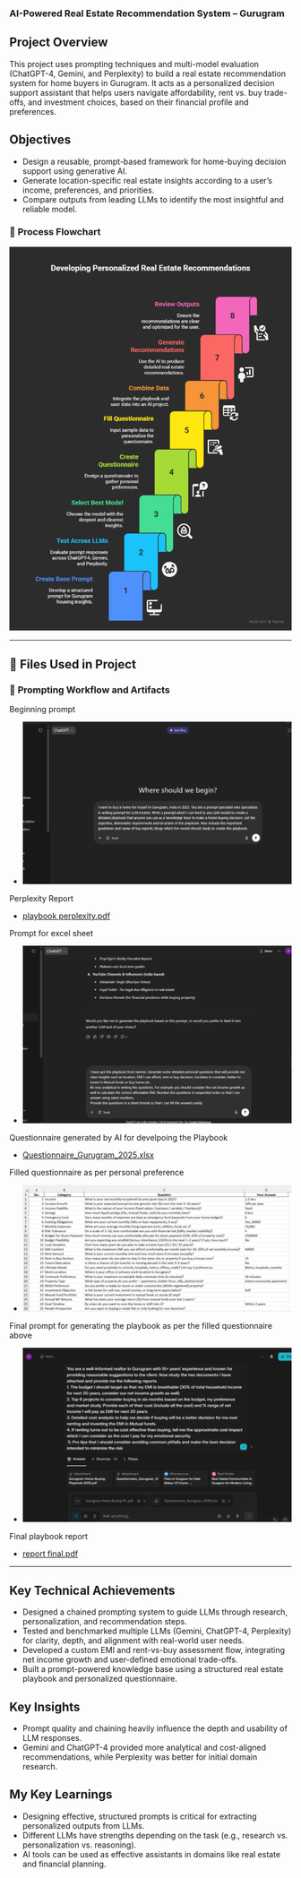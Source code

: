 ### **AI-Powered Real Estate Recommendation System – Gurugram**

## **Project Overview**
This project uses prompting techniques and multi-model evaluation (ChatGPT-4, Gemini, and Perplexity) to build a real estate recommendation system for home buyers in Gurugram. It acts as a personalized decision support assistant that helps users navigate affordability, rent vs. buy trade-offs, and investment choices, based on their financial profile and preferences.

## **Objectives**
- Design a reusable, prompt-based framework for home-buying decision support using generative AI.  
- Generate location-specific real estate insights according to a user’s income, preferences, and priorities.  
- Compare outputs from leading LLMs to identify the most insightful and reliable model.

### 📌 **Process Flowchart**
![Process flowchart](Prompt%20screenshots/Process%20flowchart.png)

---

## 📎 **Files Used in Project**

### 🧠 **Prompting Workflow and Artifacts**

Beginning prompt

- ![Beginning prompt](Prompt%20screenshots/Beginning%20prompt.jpg)

Perplexity Report

- [playbook perplexity.pdf](Reports/playbook%20perplexity.pdf)

Prompt for excel sheet

- ![Prompt for excel sheet](Prompt%20screenshots/Prompt%20for%20excel%20sheet.jpg)

Questionnaire generated by AI for develpoing the Playbook

- [Questionnaire_Gurugram_2025.xlsx](Questionnaire/Questionnaire_Gurugram_2025.xlsx)

Filled questionnaire as per personal preference

- ![filled questionnaire](Prompt%20screenshots/filled%20questionnaire.jpg)

Final prompt for generating the playbook as per the filled questionnaire above

- ![Final prompt](Prompt%20screenshots/Final%20prompt.jpg)

Final playbook report

- [report final.pdf](Reports/report%20final.pdf)

---

## **Key Technical Achievements**
- Designed a chained prompting system to guide LLMs through research, personalization, and recommendation steps.  
- Tested and benchmarked multiple LLMs (Gemini, ChatGPT-4, Perplexity) for clarity, depth, and alignment with real-world user needs.  
- Developed a custom EMI and rent-vs-buy assessment flow, integrating net income growth and user-defined emotional trade-offs.  
- Built a prompt-powered knowledge base using a structured real estate playbook and personalized questionnaire.

## **Key Insights**
- Prompt quality and chaining heavily influence the depth and usability of LLM responses.  
- Gemini and ChatGPT-4 provided more analytical and cost-aligned recommendations, while Perplexity was better for initial domain research.

## **My Key Learnings**
- Designing effective, structured prompts is critical for extracting personalized outputs from LLMs.  
- Different LLMs have strengths depending on the task (e.g., research vs. personalization vs. reasoning).  
- AI tools can be used as effective assistants in domains like real estate and financial planning.




